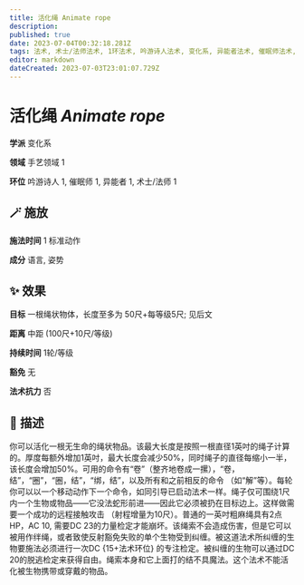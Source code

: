 ```yaml
---
title: 活化绳 Animate rope
description: 
published: true
date: 2023-07-04T00:32:18.281Z
tags: 法术, 术士/法师法术, 1环法术, 吟游诗人法术, 变化系, 异能者法术, 催眠师法术, 手艺领域
editor: markdown
dateCreated: 2023-07-03T23:01:07.729Z
---
```


# **活化绳** *Animate rope*

**学派** 变化系 

**领域** 手艺领域 1

**环位** 吟游诗人 1, 催眠师 1, 异能者 1, 术士/法师 1

## 🪄 施放

**施法时间** 1 标准动作

**成分** 语言, 姿势

## ✨ 效果 

**目标** 一根绳状物体，长度至多为 50尺+每等级5尺; 见后文 

**距离** 中距 (100尺+10尺/等级)  

**持续时间** 1轮/等级 

**豁免** 无

**法术抗力** 否

## 📖 描述

你可以活化一根无生命的绳状物品。该最大长度是按照一根直径1英吋的绳子计算的。厚度每额外增加1英吋，最大长度会减少50%，同时绳子的直径每缩小一半，该长度会增加50%。可用的命令有“卷”（整齐地卷成一摞），“卷，结”，“圈”，“圈，结”，“绑，结”，以及所有和之前相反的命令 （如“解”等）。每轮你可以以一个移动动作下一个命令，如同引导已启动法术一样。绳子仅可围绕1尺内一个生物或物品——它没法蛇形前进——因此它必须被扔在目标边上。这样做需要一个成功的远程接触攻击 （射程增量为10尺）。普通的一英吋粗麻绳具有2点HP，AC 10, 需要DC 23的力量检定才能崩坏。该绳索不会造成伤害，但是它可以被用作绊绳，或者致使反射豁免失败的单个生物受到纠缠。被这道法术所纠缠的生物要施法必须进行一次DC {15+法术环位} 的专注检定。被纠缠的生物可以通过DC 20的脱逃检定来获得自由。绳索本身和它上面打的结不具魔法。这个法术不能活化被生物携带或穿戴的物品。
    